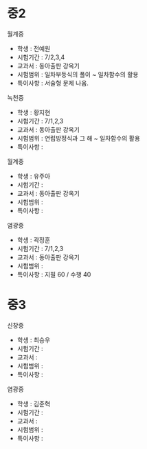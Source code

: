 # 중2

월계중
- 학생 : 전예원
- 시험기간 : 7/2,3,4
- 교과서 : 동아출판 강옥기
- 시험범위 : 일차부등식의 풀이 ~ 일차함수의 활용
- 특이사항 : 서술형 문제 나옴.

녹천중
- 학생 : 황지현
- 시험기간 : 7/1,2,3
- 교과서 : 동아출판 강옥기
- 시험범위 : 연립방정식과 그 해 ~ 일차함수의 활용
- 특이사항 : 

월계중
- 학생 : 유주아
- 시험기간 : 
- 교과서 : 동아출판 강옥기
- 시험범위 : 
- 특이사항 : 

염광중
- 학생 : 곽정훈
- 시험기간 : 7/1,2,3
- 교과서 : 동아출판 강옥기
- 시험범위 : 
- 특이사항 : 지필 60 / 수행 40

# 중3

신창중
- 학생 : 최승우
- 시험기간 :
- 교과서 : 
- 시험범위 : 
- 특이사항 : 

염광중
- 학생 : 김준혁
- 시험기간 : 
- 교과서 : 
- 시험범위 : 
- 특이사항 : 
